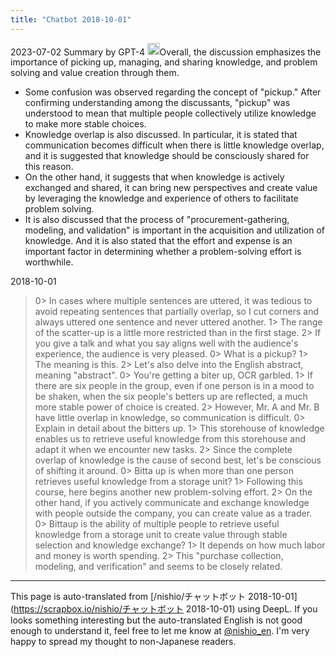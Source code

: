 ```yaml
---
title: "Chatbot 2018-10-01"
---
```


2023-07-02
Summary by GPT-4
<img src='https://scrapbox.io/api/pages/nishio-en/gpt-4/icon' alt='gpt-4.icon' height="19.5"/>Overall, the discussion emphasizes the importance of picking up, managing, and sharing knowledge, and problem solving and value creation through them.
- Some confusion was observed regarding the concept of "pickup." After confirming understanding among the discussants, "pickup" was understood to mean that multiple people collectively utilize knowledge to make more stable choices.
- Knowledge overlap is also discussed. In particular, it is stated that communication becomes difficult when there is little knowledge overlap, and it is suggested that knowledge should be consciously shared for this reason.
- On the other hand, it suggests that when knowledge is actively exchanged and shared, it can bring new perspectives and create value by leveraging the knowledge and experience of others to facilitate problem solving.
- It is also discussed that the process of "procurement-gathering, modeling, and validation" is important in the acquisition and utilization of knowledge. And it is also stated that the effort and expense is an important factor in determining whether a problem-solving effort is worthwhile.

2018-10-01
> 0> In cases where multiple sentences are uttered, it was tedious to avoid repeating sentences that partially overlap, so I cut corners and always uttered one sentence and never uttered another.
>  1> The range of the scatter-up is a little more restricted than in the first stage.
>  2> If you give a talk and what you say aligns well with the audience's experience, the audience is very pleased.
>  0> What is a pickup?
>  1> The meaning is this.
>  2> Let's also delve into the English abstract, meaning "abstract".
>  0> You're getting a biter up, OCR garbled.
>  1> If there are six people in the group, even if one person is in a mood to be shaken, when the six people's betters up are reflected, a much more stable power of choice is created.
>  2> However, Mr. A and Mr. B have little overlap in knowledge, so communication is difficult.
>  0> Explain in detail about the bitters up.
>  1> This storehouse of knowledge enables us to retrieve useful knowledge from this storehouse and adapt it when we encounter new tasks.
>  2> Since the complete overlap of knowledge is the cause of second best, let's be conscious of shifting it around.
>  0> Bitta up is when more than one person retrieves useful knowledge from a storage unit?
>  1> Following this course, here begins another new problem-solving effort.
>  2> On the other hand, if you actively communicate and exchange knowledge with people outside the company, you can create value as a trader.
>  0> Bittaup is the ability of multiple people to retrieve useful knowledge from a storage unit to create value through stable selection and knowledge exchange?
>  1> It depends on how much labor and money is worth spending.
>  2> This "purchase collection, modeling, and verification" and seems to be closely related.


---
This page is auto-translated from [/nishio/チャットボット 2018-10-01](https://scrapbox.io/nishio/チャットボット 2018-10-01) using DeepL. If you looks something interesting but the auto-translated English is not good enough to understand it, feel free to let me know at [@nishio_en](https://twitter.com/nishio_en). I'm very happy to spread my thought to non-Japanese readers.